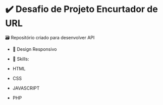 # ✔️ Desafio de Projeto Encurtador de URL

🗃️ Repositório criado para desenvolver API

- 🚩 Design Responsivo

- 🚩 Skills: 
- HTML
- CSS
- JAVASCRIPT
- PHP
